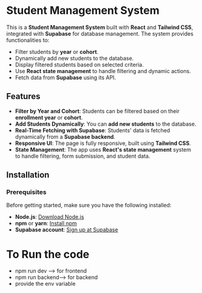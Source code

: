 # Student Management System 

This is a **Student Management System** built with **React** and **Tailwind CSS**, integrated with **Supabase** for database management. The system provides functionalities to:

- Filter students by **year** or **cohort**.
- Dynamically add new students to the database.
- Display filtered students based on selected criteria.
- Use **React state management** to handle filtering and dynamic actions.
- Fetch data from **Supabase** using its API.

## Features

- **Filter by Year and Cohort**: Students can be filtered based on their **enrollment year** or **cohort**.
- **Add Students Dynamically**: You can **add new students** to the database.
- **Real-Time Fetching with Supabase**: Students' data is fetched dynamically from a **Supabase backend**.
- **Responsive UI**: The page is fully responsive, built using **Tailwind CSS**.
- **State Management**: The app uses **React's state management** system to handle filtering, form submission, and student data.


## Installation

### Prerequisites

Before getting started, make sure you have the following installed:

- **Node.js**: [Download Node.js](https://nodejs.org/)
- **npm** or **yarn**: [Install npm](https://www.npmjs.com/get-npm)
- **Supabase account**: [Sign up at Supabase](https://supabase.com/)

# To Run the code

- npm run dev --> for frontend
- npm run backend--> for backend 
- provide the env variable 
